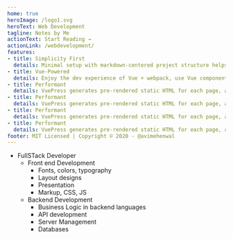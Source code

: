 ```yaml
---
home: true
heroImage: /logo1.svg
heroText: Web Development
tagline: Notes by Me
actionText: Start Reading →
actionLink: /webdevelopment/
features:
- title: Simplicity First
  details: Minimal setup with markdown-centered project structure helps you focus on writing.
- title: Vue-Powered
  details: Enjoy the dev experience of Vue + webpack, use Vue components in markdown, and develop custom themes with Vue.
- title: Performant
  details: VuePress generates pre-rendered static HTML for each page, and runs as an SPA once a page is loaded.
- title: Performant
  details: VuePress generates pre-rendered static HTML for each page, and runs as an SPA once a page is loaded.
- title: Performant
  details: VuePress generates pre-rendered static HTML for each page, and runs as an SPA once a page is loaded.
- title: Performant
  details: VuePress generates pre-rendered static HTML for each page, and runs as an SPA once a page is loaded.
footer: MIT Licensed | Copyright © 2020 - @avimehenwal
---
```


* FullSTack Developer
  * Front end Development
    * Fonts, colors, typography
    * Layout designs
    * Presentation
    * Markup, CSS, JS
  * Backend Development
    * Business Logic in backend languages
    * API development
    * Server Management
    * Databases


<posts />
<SimpleNewsletter/>
